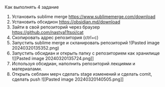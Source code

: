  Как выполнять 4 задание 
 1.  Установить sublime merge 
 https://www.sublimemerge.com/download
 2.  Установить обсидион 
 https://obsidian.md/download
 3. Зайти в свой репозиторий через браузер 
 https://github.com/nastya11tsoi/cat
 4. Скопировать адрес репозитория (ctrl+c)
 5. Запустить sublime merge  и скланировать репозиторий 
    !(Pasted image 20240320135352.png)
 6. Запустить обсидиан и открыть папку  с репозиторием как хранилище 
 ![[Pasted image 20240320135724.png]]
 7. Используя обсидиан, наполнить репозиторий лекциями и материалами. 
 8. Открыть себлаин мерч сделать stage изменений и сделать comit, сделать push
 ![[Pasted image 20240320140505.png]]
